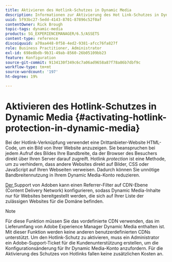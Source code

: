 ```yaml
---
title: Aktivieren des Hotlink-Schutzes in Dynamic Media
description: Informationen zur Aktivierung des Hot Link-Schutzes in Dynamic Media.
uuid: 5f93bc27-5edd-4143-8701-87896c52f0af
contentOwner: Rick Brough
topic-tags: dynamic-media
products: SG_EXPERIENCEMANAGER/6.5/ASSETS
content-type: reference
discoiquuid: a70aa448-0f58-4ed2-9381-afcc76fa827f
role: Business Practitioner, Administrator
exl-id: 698e8bdb-9b31-49ab-8560-26b05109bb23
feature: Konfiguration
source-git-commit: 9134130f349c6c7a06ad9658a87f78a86b7dbf9c
workflow-type: tm+mt
source-wordcount: '197'
ht-degree: 19%

---
```


# Aktivieren des Hotlink-Schutzes in Dynamic Media {#activating-hotlink-protection-in-dynamic-media}

Bei der Hotlink-Verknüpfung verwendet eine Drittanbieter-Website HTML-Code, um ein Bild von Ihrer Website anzuzeigen. Sie beanspruchen bei jedem Aufruf des Bildes Ihre Bandbreite, da der Browser des Besuchers direkt über Ihren Server darauf zugreift. Hotlink *protection* ist eine Methode, um zu verhindern, dass andere Websites direkt auf Bilder, CSS oder JavaScript auf Ihren Webseiten verweisen. Dadurch können Sie unnötige Bandbreitennutzung in Ihrem Dynamic Media-Konto reduzieren.

[Der ](https://helpx.adobe.com/de/support.html) Support von Adoben kann einen Referrer-Filter auf CDN-Ebene (Content Delivery Network) konfigurieren, sodass Dynamic Media-Inhalte nur für Websites bereitgestellt werden, die sich auf Ihrer Liste der zulässigen Websites für die Domäne befinden.

>[!NOTE]
>
>Für diese Funktion müssen Sie das vordefinierte CDN verwenden, das im Lieferumfang von Adobe Experience Manager Dynamic Media enthalten ist. Mit dieser Funktion werden keine anderen benutzerdefinierten CDNs unterstützt. Um den Hotlink-Schutz zu aktivieren, muss ein Administrator ein Adobe-Support-Ticket für die Kundenunterstützung erstellen, um die Konfigurationsänderung für Ihr Dynamic Media-Konto anzufordern. Für die Aktivierung des Schutzes von Hotlinks fallen keine zusätzlichen Kosten an.
